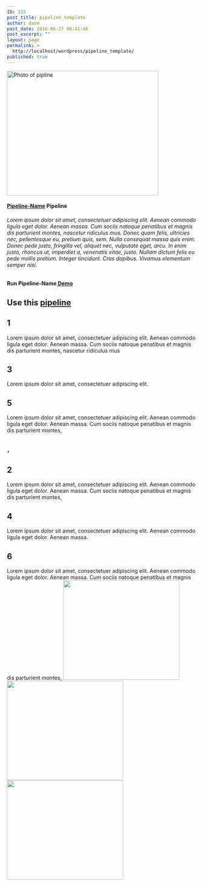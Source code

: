 ```yaml
---
ID: 215
post_title: pipeline_template
author: davm
post_date: 2016-06-27 00:41:46
post_excerpt: ""
layout: page
permalink: >
  http://localhost/wordpress/pipeline_template/
published: true
---
```

<img src="http://localhost/wordpress/wp-content/uploads/2016/06/pipeline3.jpg" title="Photo of pipline" class="so-widget-image" height="330" width="400">
<h4><a href="http://localhost/wordpress/Pipeline-Template/"><strong> Pipeline-Name</strong></a> Pipeline</h4>
<p> </p>
<h6> Lorem ipsum dolor sit amet, consectetuer adipiscing elit. Aenean commodo ligula eget dolor. Aenean massa. Cum sociis natoque penatibus et magnis dis parturient montes, nascetur ridiculus mus. Donec quam felis, ultricies nec, pellentesque eu, pretium quis, sem. Nulla consequat massa quis enim. Donec pede justo, fringilla vel, aliquet nec, vulputate eget, arcu. In enim justo, rhoncus ut, imperdiet a, venenatis vitae, justo. Nullam dictum felis eu pede mollis pretium. Integer tincidunt. Cras dapibus. Vivamus elementum semper nisi.  </h6>
<p> </p>
<p> </p>
<p> </p>
<h4>Run Pipeline-Name<a href=""><strong> Demo</strong></a></h4>
<h2> Use this  <a href=""> pipeline </a> </h2>
<p> </p>
<h2>1 </h2> Lorem ipsum dolor sit amet, consectetuer adipiscing elit. Aenean commodo ligula eget dolor. Aenean massa. Cum sociis natoque penatibus et magnis dis parturient montes, nascetur ridiculus mus
<p> </p>
<p> </p>
<h2>3</h2> Lorem ipsum dolor sit amet, consectetuer adipiscing elit.
<h2>5</h2>Lorem ipsum dolor sit amet, consectetuer adipiscing elit. Aenean commodo ligula eget dolor. Aenean massa. Cum sociis natoque penatibus et magnis dis parturient montes, 
<p></p><h2>.</h2><h2></h2> <p></p>
<p> </p>
<p> </p>
<h2>2</h2> Lorem ipsum dolor sit amet, consectetuer adipiscing elit. Aenean commodo ligula eget dolor. Aenean massa. Cum sociis natoque penatibus et magnis dis parturient montes, 
<p> </p>
<p> </p>
<h2>4</h2> Lorem ipsum dolor sit amet, consectetuer adipiscing elit. Aenean commodo ligula eget dolor. Aenean massa.
<p> </p>
<p> </p>
<h2>6</h2> Lorem ipsum dolor sit amet, consectetuer adipiscing elit. Aenean commodo ligula eget dolor. Aenean massa. Cum sociis natoque penatibus et magnis dis parturient montes, 
<img src="http://localhost/wordpress/wp-content/uploads/2016/06/otherpipelineLight.jpg" class="so-widget-image" height="263" width="307">
<img src="http://localhost/wordpress/wp-content/uploads/2016/06/otherpipelineLight.jpg" class="so-widget-image" height="263" width="307">
<img src="http://localhost/wordpress/wp-content/uploads/2016/06/otherpipelineLight.jpg" class="so-widget-image" height="263" width="307">